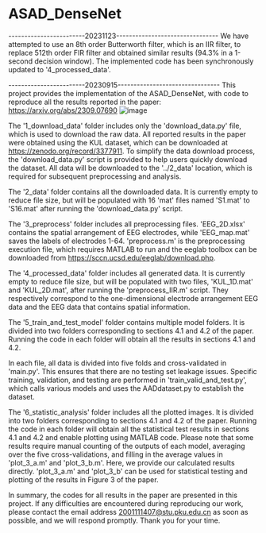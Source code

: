 # ASAD_DenseNet

------------------------20231123--------------------------------
We have attempted to use an 8th order Butterworth filter, which is an IIR filter, to replace 512th order FIR filter and obtained similar results (94.3% in a 1-second decision window). The implemented code has been synchronously updated to '4_processed_data'.

------------------------20230915--------------------------------
This project provides the implementation of the ASAD_DenseNet, with code to reproduce all the results reported in the paper: https://arxiv.org/abs/2309.07690
![image](https://github.com/xuxiran/ASAD_DenseNet/assets/48015859/5dd21b14-00a0-4194-9a57-297f39b04f37)


The '1_download_data' folder includes only the 'download_data.py' file, which is used to download the raw data. All reported results in the paper were obtained using the KUL dataset, which can be downloaded at https://zenodo.org/record/3377911. To simplify the data download process, the 'download_data.py' script is provided to help users quickly download the dataset. All data will be downloaded to the '../2_data' location, which is required for subsequent preprocessing and analysis.

The '2_data' folder contains all the downloaded data. It is currently empty to reduce file size, but will be populated with 16 'mat' files named 'S1.mat' to 'S16.mat' after running the 'download_data.py' script.

The '3_preprocess' folder includes all preprocessing files. 'EEG_2D.xlsx' contains the spatial arrangement of EEG electrodes, while 'EEG_map.mat' saves the labels of electrodes 1-64. 'preprocess.m' is the preprocessing execution file, which requires MATLAB to run and the eeglab toolbox can be downloaded from https://sccn.ucsd.edu/eeglab/download.php.

The '4_processed_data' folder includes all generated data. It is currently empty to reduce file size, but will be populated with two files, 'KUL_1D.mat' and 'KUL_2D.mat', after running the 'preprocess_IIR.m' script. They respectively correspond to the one-dimensional electrode arrangement EEG data and the EEG data that contains spatial information.

The '5_train_and_test_model' folder contains multiple model folders. It is divided into two folders corresponding to sections 4.1 and 4.2 of the paper. Running the code in each folder will obtain all the results in sections 4.1 and 4.2.

In each file, all data is divided into five folds and cross-validated in 'main.py'. This ensures that there are no testing set leakage issues. Specific training, validation, and testing are performed in 'train_valid_and_test.py', which calls various models and uses the AADdataset.py to establish the dataset.

The '6_statistic_analysis' folder includes all the plotted images. It is divided into two folders corresponding to sections 4.1 and 4.2 of the paper. Running the code in each folder will obtain all the statistical test results in sections 4.1 and 4.2 and enable plotting using MATLAB code. Please note that some results require manual counting of the outputs of each model, averaging over the five cross-validations, and filling in the average values in 'plot_3_a.m' and 'plot_3_b.m'. Here, we provide our calculated results directly. 'plot_3_a.m' and 'plot_3_b' can be used for statistical testing and plotting of the results in Figure 3 of the paper.

In summary, the codes for all results in the paper are presented in this project. If any difficulties are encountered during reproducing our work, please contact the email address 2001111407@stu.pku.edu.cn as soon as possible, and we will respond promptly. Thank you for your time.

